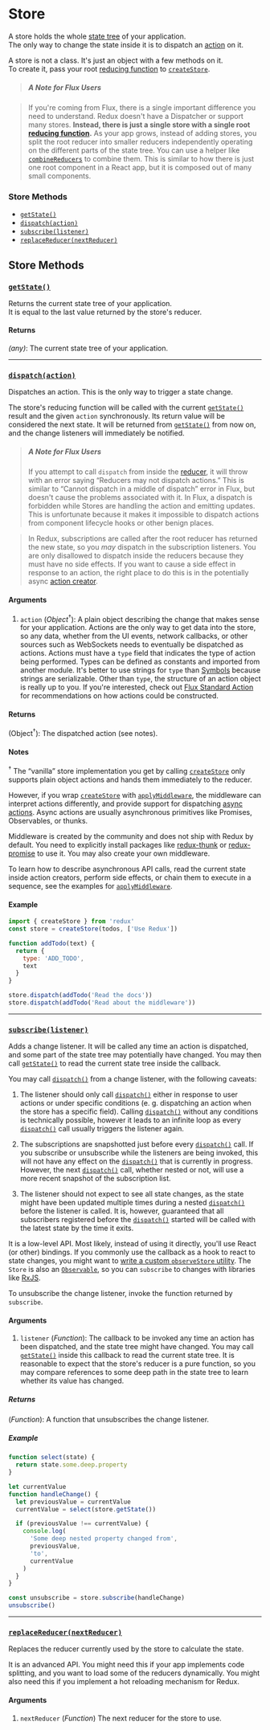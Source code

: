 # Store

A store holds the whole [state tree](../Glossary.md#state) of your application.  
The only way to change the state inside it is to dispatch an [action](../Glossary.md#action) on it.  

A store is not a class. It's just an object with a few methods on it.  
To create it, pass your root [reducing function](../Glossary.md#reducer) to [`createStore`](createStore.md).

>##### A Note for Flux Users

>If you're coming from Flux, there is a single important difference you need to understand. Redux doesn't have a Dispatcher or support many stores. **Instead, there is just a single store with a single root [reducing function](../Glossary.md#reducer).** As your app grows, instead of adding stores, you split the root reducer into smaller reducers independently operating on the different parts of the state tree. You can use a helper like [`combineReducers`](combineReducers.md) to combine them. This is similar to how there is just one root component in a React app, but it is composed out of many small components.

### Store Methods

- [`getState()`](#getstate)
- [`dispatch(action)`](#dispatch-action)
- [`subscribe(listener)`](#subscribe-listener)
- [`replaceReducer(nextReducer)`](#replacereducer-nextreducer)

## Store Methods

### <a id='getState'></a>[`getState()`](#getState)

Returns the current state tree of your application.  
It is equal to the last value returned by the store's reducer.

#### Returns

*(any)*: The current state tree of your application.

<hr>

### <a id='dispatch'></a>[`dispatch(action)`](#dispatch)

Dispatches an action. This is the only way to trigger a state change.

The store's reducing function will be called with the current [`getState()`](#getState) result and the given `action` synchronously. Its return value will be considered the next state. It will be returned from [`getState()`](#getState) from now on, and the change listeners will immediately be notified.

>##### A Note for Flux Users
>If you attempt to call `dispatch` from inside the [reducer](../Glossary.md#reducer), it will throw with an error saying “Reducers may not dispatch actions.” This is similar to “Cannot dispatch in a middle of dispatch” error in Flux, but doesn't cause the problems associated with it. In Flux, a dispatch is forbidden while Stores are handling the action and emitting updates. This is unfortunate because it makes it impossible to dispatch actions from component lifecycle hooks or other benign places.

>In Redux, subscriptions are called after the root reducer has returned the new state, so you *may* dispatch in the subscription listeners. You are only disallowed to dispatch inside the reducers because they must have no side effects. If you want to cause a side effect in response to an action, the right place to do this is in the potentially async [action creator](../Glossary.md#action-creator).

#### Arguments

1. `action` (*Object*<sup>†</sup>): A plain object describing the change that makes sense for your application. Actions are the only way to get data into the store, so any data, whether from the UI events, network callbacks, or other sources such as WebSockets needs to eventually be dispatched as actions. Actions must have a `type` field that indicates the type of action being performed. Types can be defined as constants and imported from another module. It's better to use strings for `type` than [Symbols](https://developer.mozilla.org/en/docs/Web/JavaScript/Reference/Global_Objects/Symbol) because strings are serializable. Other than `type`, the structure of an action object is really up to you. If you're interested, check out [Flux Standard Action](https://github.com/acdlite/flux-standard-action) for recommendations on how actions could be constructed.

#### Returns

(Object<sup>†</sup>): The dispatched action (see notes).

#### Notes

<sup>†</sup> The “vanilla” store implementation you get by calling [`createStore`](createStore.md) only supports plain object actions and hands them immediately to the reducer.

However, if you wrap [`createStore`](createStore.md) with [`applyMiddleware`](applyMiddleware.md), the middleware can interpret actions differently, and provide support for dispatching [async actions](../Glossary.md#async-action). Async actions are usually asynchronous primitives like Promises, Observables, or thunks.

Middleware is created by the community and does not ship with Redux by default. You need to explicitly install packages like [redux-thunk](https://github.com/gaearon/redux-thunk) or [redux-promise](https://github.com/acdlite/redux-promise) to use it. You may also create your own middleware.

To learn how to describe asynchronous API calls, read the current state inside action creators, perform side effects, or chain them to execute in a sequence, see the examples for [`applyMiddleware`](applyMiddleware.md).

#### Example

```js
import { createStore } from 'redux'
const store = createStore(todos, ['Use Redux'])

function addTodo(text) {
  return {
    type: 'ADD_TODO',
    text
  }
}

store.dispatch(addTodo('Read the docs'))
store.dispatch(addTodo('Read about the middleware'))
```

<hr>

### <a id='subscribe'></a>[`subscribe(listener)`](#subscribe)

Adds a change listener. It will be called any time an action is dispatched, and some part of the state tree may potentially have changed. You may then call [`getState()`](#getState) to read the current state tree inside the callback.

You may call [`dispatch()`](#dispatch) from a change listener, with the following caveats:

1. The listener should only call [`dispatch()`](#dispatch) either in response to user actions or under specific conditions (e. g. dispatching an action when the store has a specific field). Calling [`dispatch()`](#dispatch) without any conditions is technically possible, however it leads to an infinite loop as every [`dispatch()`](#dispatch) call usually triggers the listener again.

2. The subscriptions are snapshotted just before every [`dispatch()`](#dispatch) call. If you subscribe or unsubscribe while the listeners are being invoked, this will not have any effect on the [`dispatch()`](#dispatch) that is currently in progress. However, the next [`dispatch()`](#dispatch) call, whether nested or not, will use a more recent snapshot of the subscription list.

3. The listener should not expect to see all state changes, as the state might have been updated multiple times during a nested [`dispatch()`](#dispatch) before the listener is called. It is, however, guaranteed that all subscribers registered before the [`dispatch()`](#dispatch) started will be called with the latest state by the time it exits.

It is a low-level API. Most likely, instead of using it directly, you'll use React (or other) bindings. If you commonly use the callback as a hook to react to state changes, you might want to [write a custom `observeStore` utility](https://github.com/reduxjs/redux/issues/303#issuecomment-125184409). The `Store` is also an [`Observable`](https://github.com/zenparsing/es-observable), so you can `subscribe` to changes with libraries like [RxJS](https://github.com/ReactiveX/RxJS). 

To unsubscribe the change listener, invoke the function returned by `subscribe`.

#### Arguments

1. `listener` (*Function*): The callback to be invoked any time an action has been dispatched, and the state tree might have changed. You may call [`getState()`](#getState) inside this callback to read the current state tree. It is reasonable to expect that the store's reducer is a pure function, so you may compare references to some deep path in the state tree to learn whether its value has changed.

##### Returns

(*Function*): A function that unsubscribes the change listener.

##### Example

```js
function select(state) {
  return state.some.deep.property
}

let currentValue
function handleChange() {
  let previousValue = currentValue
  currentValue = select(store.getState())

  if (previousValue !== currentValue) {
    console.log(
      'Some deep nested property changed from',
      previousValue,
      'to',
      currentValue
    )
  }
}

const unsubscribe = store.subscribe(handleChange)
unsubscribe()
```

<hr>

### <a id='replaceReducer'></a>[`replaceReducer(nextReducer)`](#replaceReducer)

Replaces the reducer currently used by the store to calculate the state.

It is an advanced API. You might need this if your app implements code splitting, and you want to load some of the reducers dynamically. You might also need this if you implement a hot reloading mechanism for Redux.

#### Arguments

1. `nextReducer` (*Function*) The next reducer for the store to use.
